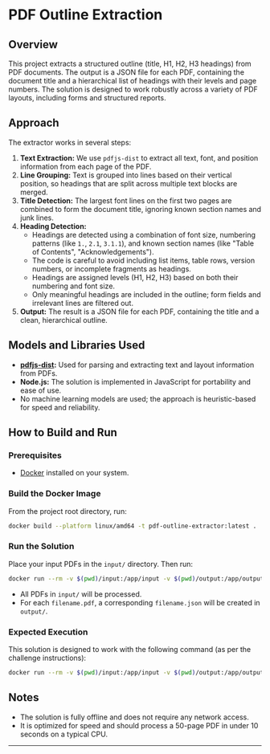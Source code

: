 # PDF Outline Extraction

## Overview
This project extracts a structured outline (title, H1, H2, H3 headings) from PDF documents. The output is a JSON file for each PDF, containing the document title and a hierarchical list of headings with their levels and page numbers. The solution is designed to work robustly across a variety of PDF layouts, including forms and structured reports.

## Approach
The extractor works in several steps:
1. **Text Extraction:** We use `pdfjs-dist` to extract all text, font, and position information from each page of the PDF.
2. **Line Grouping:** Text is grouped into lines based on their vertical position, so headings that are split across multiple text blocks are merged.
3. **Title Detection:** The largest font lines on the first two pages are combined to form the document title, ignoring known section names and junk lines.
4. **Heading Detection:**
   - Headings are detected using a combination of font size, numbering patterns (like `1.`, `2.1`, `3.1.1`), and known section names (like "Table of Contents", "Acknowledgements").
   - The code is careful to avoid including list items, table rows, version numbers, or incomplete fragments as headings.
   - Headings are assigned levels (H1, H2, H3) based on both their numbering and font size.
   - Only meaningful headings are included in the outline; form fields and irrelevant lines are filtered out.
5. **Output:** The result is a JSON file for each PDF, containing the title and a clean, hierarchical outline.

## Models and Libraries Used
- **[pdfjs-dist](https://www.npmjs.com/package/pdfjs-dist):** Used for parsing and extracting text and layout information from PDFs.
- **Node.js:** The solution is implemented in JavaScript for portability and ease of use.
- No machine learning models are used; the approach is heuristic-based for speed and reliability.

## How to Build and Run

### Prerequisites
- [Docker](https://www.docker.com/) installed on your system.

### Build the Docker Image
From the project root directory, run:
```sh
docker build --platform linux/amd64 -t pdf-outline-extractor:latest .
```

### Run the Solution
Place your input PDFs in the `input/` directory. Then run:
```sh
docker run --rm -v $(pwd)/input:/app/input -v $(pwd)/output:/app/output --network none pdf-outline-extractor:latest
```
- All PDFs in `input/` will be processed.
- For each `filename.pdf`, a corresponding `filename.json` will be created in `output/`.

### Expected Execution
This solution is designed to work with the following command (as per the challenge instructions):
```sh
docker run --rm -v $(pwd)/input:/app/input -v $(pwd)/output:/app/output --network none mysolutionname:somerandomidentifier
```

## Notes
- The solution is fully offline and does not require any network access.
- It is optimized for speed and should process a 50-page PDF in under 10 seconds on a typical CPU.

---
